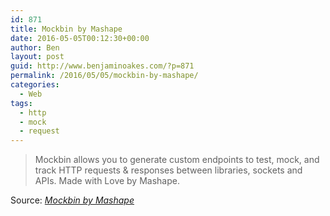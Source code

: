 ```yaml
---
id: 871
title: Mockbin by Mashape
date: 2016-05-05T00:12:30+00:00
author: Ben
layout: post
guid: http://www.benjaminoakes.com/?p=871
permalink: /2016/05/05/mockbin-by-mashape/
categories:
  - Web
tags:
  - http
  - mock
  - request
---
```

> Mockbin allows you to generate custom endpoints to test, mock, and track HTTP requests & responses between libraries, sockets and APIs. Made with Love by Mashape.

Source: _[Mockbin by Mashape](http://mockbin.org/)_
